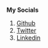 **My Socials**

1. [Github](https://github.com/Lakorthus)
2. [Twitter](https://twitter.com/lakorthus)
3. [Linkedin](https://www.linkedin.com/in/julio-velezmoro-frontend-developer/)